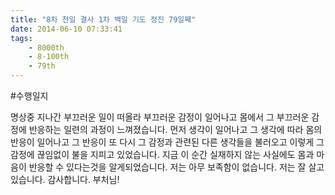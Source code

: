 ```yaml
---
title: "8차 천일 결사 1차 백일 기도 정진 79일째"
date: 2014-06-10 07:33:41
tags:
    - 8000th
    - 8-100th
    - 79th
---
```


#수행일지

명상중 지나간 부끄러운 일이 떠올라 부끄러운 감정이 일어나고 몸에서 그 부끄러운 감정에 반응하는 일련의 과정이 느껴졌습니다. 먼저 생각이 일어나고 그 생각에 따라 몸의 반응이 일어나고 그 반응이 또 다시 그 감정과 관련된 다른 생각들을 불러오고 이렇게 그 감정에 끊임없이 불을 지피고 있었습니다. 지금 이 순간 실재하지 않는 사실에도 몸과 마음이 반응할 수 있다는것을 알게되었습니다. 저는 아무 보족함이 없습니다. 저는 잘 살고 있습니다. 감사합니다. 부처님!
